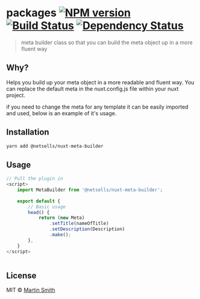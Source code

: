 # packages [![NPM version][npm-image]][npm-url] [![Build Status][travis-image]][travis-url] [![Dependency Status][daviddm-image]][daviddm-url]
> meta builder class so that you can build the meta object up in a more fluent way

## Why?

Helps you build up your meta object in a more readable and fluent way.
You can replace the default meta in the nuxt.config.js file within your nuxt project. 

if you need to change the meta for any template it can be easily imported and used, below is an example of it's usage.


## Installation

```sh
yarn add @netsells/nuxt-meta-builder
```

## Usage

```js
// Pull the plugin in
<script>
    import MetaBuilder from '@netsells/nuxt-meta-builder';
    
    export default {
        // Basic usage
        head() {
            return (new Meta)
                .setTitle(nameOfTitle)
                .setDescription(Description)
                .make();
        },       
    }
</script>
```

```js

```
## License

MIT © [Martin Smith]()


[npm-image]: https://badge.fury.io/js/packages.svg
[npm-url]: https://npmjs.org/package/packages
[travis-image]: https://travis-ci.org/martin91s/packages.svg?branch=master
[travis-url]: https://travis-ci.org/martin91s/packages
[daviddm-image]: https://david-dm.org/martin91s/packages.svg?theme=shields.io
[daviddm-url]: https://david-dm.org/martin91s/packages
